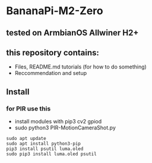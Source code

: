 # BananaPi-M2-Zero
## tested on ArmbianOS Allwiner H2+
## this repository contains:
- Files, README.md tutorials (for how to do something)
- Reccommendation and setup
## Install
### for PIR use this
- install modules with pip3 cv2 gpiod
- sudo python3 PIR-MotionCameraShot.py

```
sudo apt update
sudo apt install python3-pip
pip3 install psutil luma.oled
sudo pip3 install luma.oled psutil
```
